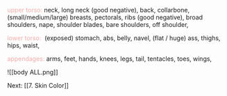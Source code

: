 
<font color=F1ACAB>upper torso:</font>
neck, long neck (good negative), back, collarbone, (small/medium/large) breasts, pectorals, ribs (good negative), broad shoulders, nape, shoulder blades, bare shoulders, off shoulder,

<font color=F1ACAB>lower torso:</font> 
(exposed) stomach, abs, belly, navel, (flat / huge) ass, thighs, hips, waist, 

<font color=F1ACAB>appendages:</font> 
arms, feet, hands, knees, legs, tail, tentacles, toes, wings,

![[body ALL.png]]

Next: [[7. Skin Color]]

